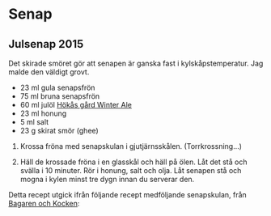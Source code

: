 Senap
=====

Julsenap 2015
-------------

Det skirade smöret gör att senapen är ganska fast i kylskåpstemperatur.  Jag malde den väldigt
grovt.

* 23 ml gula senapsfrön
* 75 ml bruna senapsfrön
* 60 ml julöl [Hökås gård Winter Ale](http://fredrik.liljegren.org/winter-ale-brewing/)
* 23 ml honung
*  5 ml salt
* 23 g  skirat smör (ghee)

1. Krossa fröna med senapskulan i gjutjärnsskålen. (Torrkrossning…)

2. Häll de krossade fröna i en glasskål och häll på ölen. Låt det stå och svälla i 10 minuter. Rör
   i honung, salt och olja. Låt senapen stå och mogna i kylen minst tre dygn innan du serverar den.

Detta recept utgick ifrån följande recept medföljande senapskulan, från
[Bagaren och Kocken](https://bagarenochkocken.se/koksredskap/mortel/skeppshult-senapskula-gjutjarn-8-cm/):
